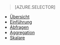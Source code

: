 > [AZURE.SELECTOR]
- [Übersicht](../articles/application-insights/app-analytics.md)
- [Einführung](../articles/application-insights/app-analytics-tour.md)
- [Abfragen](../articles/application-insights/app-analytics-queries.md)
- [Aggregation](../articles/application-insights/app-analytics-aggregations.md)
- [Skalare](../articles/application-insights/app-analytics-scalars.md)

<!---HONumber=AcomDC_0309_2016-->